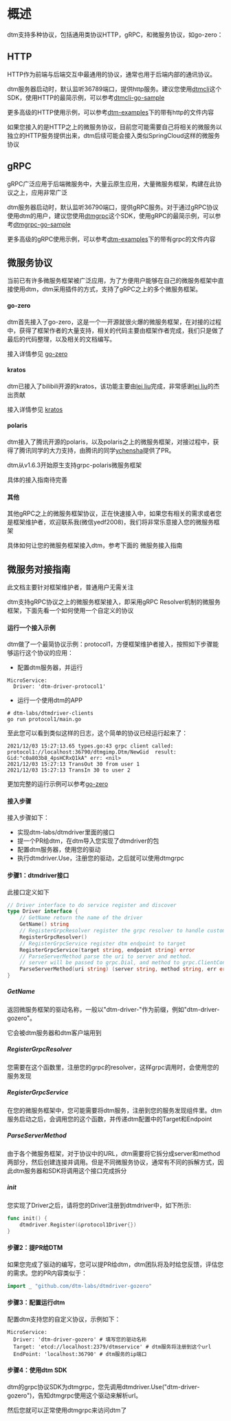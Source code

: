# 概述

dtm支持多种协议，包括通用类协议HTTP，gRPC，和微服务协议，如go-zero：

## HTTP

HTTP作为前端与后端交互中最通用的协议，通常也用于后端内部的通讯协议。

dtm服务器启动时，默认监听36789端口，提供http服务。建议您使用[dtmcli](https://github.com/dtm-labs/dtmcli)这个SDK，使用HTTP的最简示例，可以参考[dtmcli-go-sample](https://github.com/dtm-labs/dtmcli-go-sample)

更多高级的HTTP使用示例，可以参考[dtm-examples](https://github.com/dtm-labs/dtm-examples)下的带有http的文件内容

如果您接入的是HTTP之上的微服务协议，目前您可能需要自己将相关的微服务以独立的HTTP服务提供出来，dtm后续可能会接入类似SpringCloud这样的微服务协议


## gRPC

gRPC广泛应用于后端微服务中，大量云原生应用，大量微服务框架，构建在此协议之上，应用非常广泛

dtm服务器启动时，默认监听36790端口，提供gRPC服务。对于通过gRPC协议使用dtm的用户，建议您使用[dtmgrpc](https://github.com/dtm-labs/dtmgrpc)这个SDK，使用gRPC的最简示例，可以参考[dtmgrpc-go-sample](https://github.com/dtm-labs/dtmgrpc-go-sample)

更多高级的gRPC使用示例，可以参考[dtm-examples](https://github.com/dtm-labs/dtm-examples)下的带有grpc的文件内容

## 微服务协议

当前已有许多微服务框架被广泛应用，为了方便用户能够在自己的微服务框架中直接使用dtm，dtm采用插件的方式，支持了gRPC之上的多个微服务框架。

#### go-zero
dtm首先接入了go-zero，这是一个一开源就很火爆的微服务框架，在对接的过程中，获得了框架作者的大量支持，相关的代码主要由框架作者完成，我们只是做了最后的代码整理，以及相关的文档编写。

接入详情参见 [go-zero](./gozero)

#### kratos
dtm已接入了bilibili开源的kratos，该功能主要由[lei liu](https://github.com/Leizhengzi)完成，非常感谢[lei liu](https://github.com/Leizhengzi)的杰出贡献

接入详情参见 [kratos](./kratos)

#### polaris
dtm接入了腾讯开源的polaris，以及polaris之上的微服务框架，对接过程中，获得了腾讯同学的大力支持，由腾讯的同学[ychensha](https://github.com/ychensha)提供了PR。

dtm从v1.6.3开始原生支持grpc-polaris微服务框架

具体的接入指南待完善

#### 其他
其他gRPC之上的微服务框架协议，正在快速接入中，如果您有相关的需求或者您是框架维护者，欢迎联系我(微信yedf2008)，我们将非常乐意接入您的微服务框架

具体如何让您的微服务框架接入dtm，参考下面的 微服务接入指南

## 微服务对接指南

此文档主要针对框架维护者，普通用户无需关注

dtm支持gRPC协议之上的微服务框架接入，即采用gRPC Resolver机制的微服务框架，下面先看一个如何使用一个自定义的协议

#### 运行一个接入示例
dtm做了一个最简协议示例：protocol1，方便框架维护者接入，按照如下步骤能够运行这个协议的应用：

- 配置dtm服务器，并运行
```
MicroService:
  Driver: 'dtm-driver-protocol1'
```
- 运行一个使用dtm的APP
```
# dtm-labs/dtmdriver-clients
go run protocol1/main.go
```

至此您可以看到类似这样的日志，这个简单的协议已经运行起来了：
```
2021/12/03 15:27:13.65 types.go:43 grpc client called: protocol1://localhost:36790/dtmgimp.Dtm/NewGid  result: Gid:"c0a803b8_4psHCRxQ1kA" err: <nil>
2021/12/03 15:27:13 TransOut 30 from user 1
2021/12/03 15:27:13 TransIn 30 to user 2
```

更加完整的运行示例可以参考[go-zero](./gozero)

#### 接入步骤

接入步骤如下：
- 实现dtm-labs/dtmdriver里面的接口
- 提一个PR给dtm，在dtm导入您实现了dtmdriver的包
- 配置dtm服务器，使用您的驱动
- 执行dtmdriver.Use，注册您的驱动，之后就可以使用dtmgrpc

#### 步骤1：dtmdriver接口
此接口定义如下
``` go
// Driver interface to do service register and discover
type Driver interface {
	// GetName return the name of the driver
	GetName() string
	// RegisterGrpcResolver register the grpc resolver to handle custom scheme
	RegisterGrpcResolver()
	// RegisterGrpcService register dtm endpoint to target
	RegisterGrpcService(target string, endpoint string) error
	// ParseServerMethod parse the uri to server and method.
	// server will be passed to grpc.Dial, and method to grpc.ClientConn.invoke
	ParseServerMethod(uri string) (server string, method string, err error)
}
```

##### GetName
返回微服务框架的驱动名称，一般以"dtm-driver-"作为前缀，例如"dtm-driver-gozero"。

它会被dtm服务器和dtm客户端用到

##### RegisterGrpcResolver
您需要在这个函数里，注册您的grpc的resolver，这样grpc调用时，会使用您的服务发现

##### RegisterGrpcService
在您的微服务框架中，您可能需要将dtm服务，注册到您的服务发现组件里。dtm服务启动之后，会调用您的这个函数，并传递dtm配置中的Target和Endpoint

##### ParseServerMethod
由于各个微服务框架，对于协议中的URL，dtm需要将它拆分成server和method两部分，然后创建连接并调用。但是不同微服务协议，通常有不同的拆解方式，因此dtm服务器和SDK将调用这个接口完成拆分

##### init
您实现了Driver之后，请将您的Driver注册到dtmdriver中，如下所示:
``` go
func init() {
	dtmdriver.Register(&protocol1Driver{})
}
```

#### 步骤2：提PR给DTM
如果您完成了驱动的编写，您可以提PR给dtm，dtm团队将及时给您反馈，评估您的需求。您的PR内容类似于：
``` go
import _ "github.com/dtm-labs/dtmdriver-gozero"
```

#### 步骤3：配置运行dtm
配置dtm支持您的自定义协议，示例如下：
```
MicroService:
  Driver: 'dtm-driver-gozero' # 填写您的驱动名称
  Target: 'etcd://localhost:2379/dtmservice' # dtm服务将注册到这个url
  EndPoint: 'localhost:36790' # dtm服务的ip端口
```

#### 步骤4：使用dtm SDK
dtm的grpc协议SDK为dtmgrpc，您先调用dtmdriver.Use("dtm-driver-gozero")，告知dtmgrpc使用这个驱动来解析url。

然后您就可以正常使用dtmgrpc来访问dtm了

